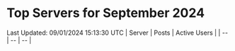 # Top Servers for September 2024
Last Updated: 09/01/2024 15:13:30 UTC
| Server | Posts | Active Users |
| -- | -- | -- |
